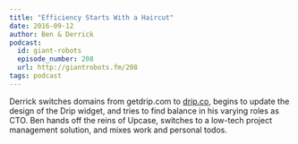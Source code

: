 ```yaml
---
title: "Efficiency Starts With a Haircut"
date: 2016-09-12
author: Ben & Derrick
podcast:
  id: giant-robots
  episode_number: 208
  url: http://giantrobots.fm/208
tags: podcast
---
```


Derrick switches domains from getdrip.com to [drip.co](https://www.drip.co), begins to update the design of the Drip widget, and tries to find balance in his varying roles as CTO. Ben hands off the reins of Upcase, switches to a low-tech project management solution, and mixes work and personal todos.
